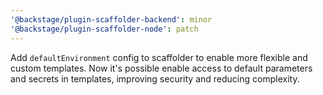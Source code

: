 ```yaml
---
'@backstage/plugin-scaffolder-backend': minor
'@backstage/plugin-scaffolder-node': patch
---
```


Add `defaultEnvironment` config to scaffolder to enable more flexible and custom templates. Now it's possible enable access to default parameters and secrets in templates, improving security and reducing complexity.
